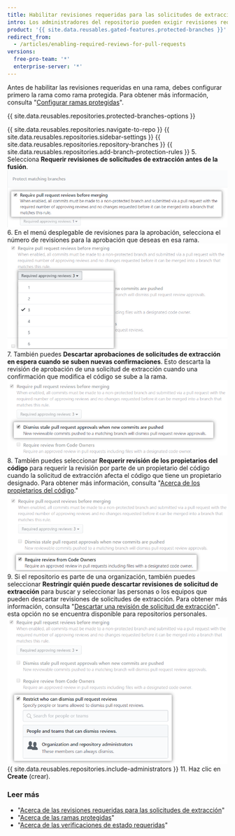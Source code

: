 ```yaml
---
title: Habilitar revisiones requeridas para las solicitudes de extracción
intro: Los administradores del repositorio pueden exigir revisiones requeridas para que las solicitudes de extracción tengan un número específico de revisiones para su aprobación antes de la fusión.
product: '{{ site.data.reusables.gated-features.protected-branches }}'
redirect_from:
  - /articles/enabling-required-reviews-for-pull-requests
versions:
  free-pro-team: '*'
  enterprise-server: '*'
---
```


Antes de habilitar las revisiones requeridas en una rama, debes configurar primero la rama como rama protegida. Para obtener más información, consulta "[Configurar ramas protegidas](/github/administering-a-repository/configuring-protected-branches)".

{{ site.data.reusables.repositories.protected-branches-options }}

{{ site.data.reusables.repositories.navigate-to-repo }}
{{ site.data.reusables.repositories.sidebar-settings }}
{{ site.data.reusables.repositories.repository-branches }}
{{ site.data.reusables.repositories.add-branch-protection-rules }}
5. Selecciona **Requerir revisiones de solicitudes de extracción antes de la fusión**. ![Casilla de verificación Restricción de revisión de solicitud de extracción](/assets/images/help/repository/PR-reviews-required.png)
6. En el menú desplegable de revisiones para la aprobación, selecciona el número de revisiones para la aprobación que deseas en esa rama. ![Menú desplegable para seleccionar el número de aprobaciones de revisión requeridas](/assets/images/help/repository/number-of-required-review-approvals.png)
7. También puedes **Descartar aprobaciones de solicitudes de extracción en espera cuando se suben nuevas confirmaciones**. Esto descarta la revisión de aprobación de una solicitud de extracción cuando una confirmación que modifica el código se sube a la rama. ![Casilla de verificación Descartar aprobaciones de solicitudes de extracción en espera cuando se suben nuevas confirmaciones](/assets/images/help/repository/PR-reviews-required-dismiss-stale.png)
8. También puedes seleccionar **Requerir revisión de los propietarios del código** para requerir la revisión por parte de un propietario del código cuando la solicitud de extracción afecta el código que tiene un propietario designado. Para obtener más información, consulta "[Acerca de los propietarios del código](/github/creating-cloning-and-archiving-repositories/about-code-owners)." ![Requerir revisión de los propietarios del código](/assets/images/help/repository/PR-review-required-code-owner.png)
9. Si el repositorio es parte de una organización, también puedes seleccionar **Restringir quién puede descartar revisiones de solicitud de extracción** para buscar y seleccionar las personas o los equipos que pueden descartar revisiones de solicitudes de extracción. Para obtener más información, consulta "[Descartar una revisión de solicitud de extracción](/github/collaborating-with-issues-and-pull-requests/dismissing-a-pull-request-review)". esta opción no se encuentra disponible para repositorios personales. ![Restringir quién puede descartar la casilla de verificación de revisiones de solicitudes de extracción](/assets/images/help/repository/PR-review-required-dismissals.png)
{{ site.data.reusables.repositories.include-administrators }}
11. Haz clic en **Create** (crear).

### Leer más

- "[Acerca de las revisiones requeridas para las solicitudes de extracción](/github/administering-a-repository/about-required-reviews-for-pull-requests)"
- "[Acerca de las ramas protegidas](/github/administering-a-repository/about-protected-branches)"
- "[Acerca de las verificaciones de estado requeridas](/github/administering-a-repository/about-required-status-checks)"
